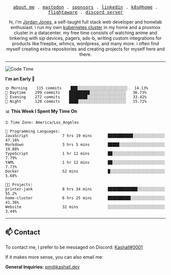 <p align="center">
  <samp>
    <a href="https://jordanjones.org/">about me</a> .
    <a href="https://mastodon.social/@kashall">mastodon</a> .
    <a href="https://github.com/sponsors/kashalls">sponsors</a> .
    <a href="https://linkedin.com/in/jordpjones">linkedin</a> .
    <a href="https://github.com/kashalls/home-cluster">k8s@home</a> .
    <a href="https://flightaware.com/adsb/stats/user/kashalls">flightaware</a> .
    <a href="https://discord.gg/ctgrp8k">discord server</a>
  </samp>
</p>

<p align="center">hi, i'm <a href="https://jordanjones.org/">Jordan Jones</a>, a self-taught full stack web developer and homelab enthusiast. i run my own <a href="https://github.com/kashalls/home-cluster">kubernetes cluster</a> in my home and a proxmox cluster in a datacenter. my free time consists of watching anime and tinkering with sip devices, pagers, ads-b, writing custom integrations for products like freepbx, whmcs, wordpress, and many more. i often find myself creating extra repositories and creating projects for myself here and there. </p>

---

<!--START_SECTION:waka-->
![Code Time](http://img.shields.io/badge/Code%20Time-1%2C244%20hrs%201%20min-blue)

**I'm an Early 🐤** 

```text
🌞 Morning    115 commits    ███░░░░░░░░░░░░░░░░░░░░░░   14.13% 
🌆 Daytime    299 commits    █████████░░░░░░░░░░░░░░░░   36.73% 
🌃 Evening    272 commits    ████████░░░░░░░░░░░░░░░░░   33.42% 
🌙 Night      128 commits    ████░░░░░░░░░░░░░░░░░░░░░   15.72%

```


📊 **This Week I Spent My Time On** 

```text
⌚︎ Time Zone: America/Los_Angeles

💬 Programming Languages: 
JavaScript               7 hrs 19 mins       ███████████░░░░░░░░░░░░░░   47.16% 
Markdown                 3 hrs 5 mins        █████░░░░░░░░░░░░░░░░░░░░   19.88% 
TypeScript               1 hr 12 mins        ██░░░░░░░░░░░░░░░░░░░░░░░   7.79% 
YAML                     1 hr 12 mins        ██░░░░░░░░░░░░░░░░░░░░░░░   7.73% 
Docker                   52 mins             █░░░░░░░░░░░░░░░░░░░░░░░░   5.68%

🐱‍💻 Projects: 
printer-jank             8 hrs 34 mins       █████████████░░░░░░░░░░░░   55.2% 
home-cluster             6 hrs 25 mins       ██████████░░░░░░░░░░░░░░░   41.36% 
Website                  32 mins             ░░░░░░░░░░░░░░░░░░░░░░░░░   3.44%

```


<!--END_SECTION:waka-->

---

## 📫 Contact

To contact me, I prefer to be messaged on Discord:  [Kashall#0001](https://discord.com/users/201077739589992448)

If it makes more sense, you can also email me:

**General Inquiries:** pm@kashall.dev  
